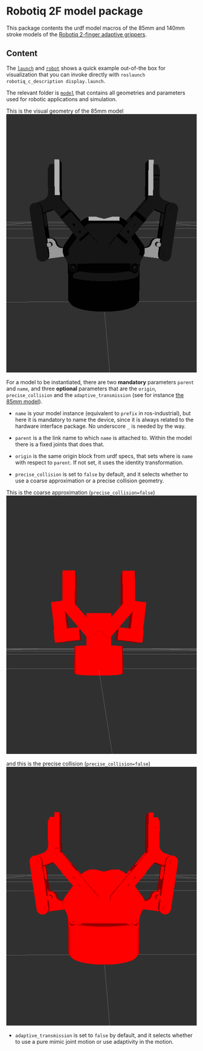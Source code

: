 # Robotiq 2F model package

This package contents the urdf model macros of the 85mm and 140mm stroke models of the [Robotiq 2-finger adaptive grippers](http://robotiq.com/products/adaptive-robot-gripper/).

## Content

The [`launch`](launch) and [`robot`](robot) shows a quick example out-of-the box for visualization that you can invoke directly with `roslaunch robotiq_c_description display.launch`.

The relevant folder is [`model`](model) that contains all geometries and parameters used for robotic applications and simulation. 

This is the visual geometry of the 85mm model       
![85mm](media/visual.png)

For a model to be instantiated, there are two __mandatory__ parameters `parent` and `name`, and three __optional__ parameters that are the `origin`, `precise_collision` and the `adaptive_transmission` (see for instance [the 85mm model](model/c85.urdf.xacro#L29)).

- `name` is your model instance (equivalent to `prefix` in ros-industrial), but here it is mandatory to name the device, since it is always related to the hardware interface package. No underscore `_` is needed by the way.

- `parent` is a the link name to which `name` is attached to. Within the model there is a fixed joints that does that.

- `origin` is the same origin block from urdf specs, that sets where is `name` with respect to `parent`. If not set, it uses the identity transformation.

- `precise_collision` is set to `false` by default, and it selects whether to use a coarse approximation or a precise collision geometry.

This is the coarse approximation (`precise_collision=false`)
![coarse](media/coarse_collision.png)

and this is the precise collision (`precise_collision=false`)
![precise](media/precise_collision.png)

- `adaptive_transmission` is set to `false` by default, and it selects whether to use a pure mimic joint motion or use adaptivity in the motion.

